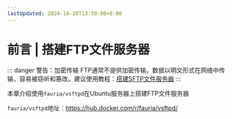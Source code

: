 ```yaml
---
lastUpdated: 2024-10-28T13:50:00+8:00
---
```


# 前言 | 搭建FTP文件服务器

::: danger 警告：加密传输
FTP通常不提供加密传输，数据以明文形式在网络中传输，容易被窃听和篡改。建议使用教程：[搭建SFTP文件服务器](/SFTPServer/)
:::

本章介绍使用```fauria/vsftpd```在Ubuntu服务器上搭建FTP文件服务器

```fauria/vsftpd```地址：<https://hub.docker.com/r/fauria/vsftpd/>